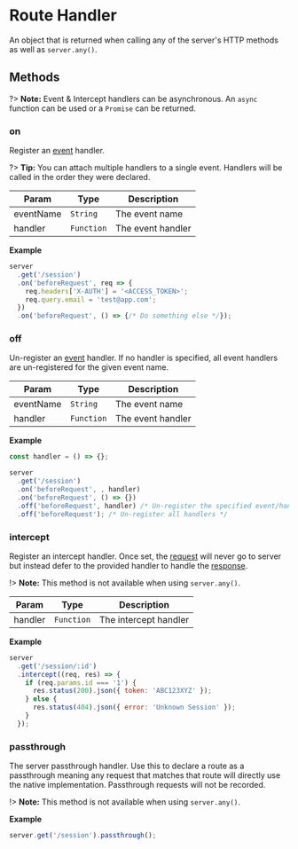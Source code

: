 # Route Handler

An object that is returned when calling any of the server's HTTP methods as well
as `server.any()`.

## Methods

?> __Note:__ Event & Intercept handlers can be asynchronous. An `async`
function can be used or a `Promise` can be returned.

### on

Register an [event](server/events-and-middleware) handler.

?> __Tip:__ You can attach multiple handlers to a single event. Handlers will be
called in the order they were declared.

| Param | Type | Description |
|  ---  | ---  |     ---     |
| eventName | `String` | The event name |
| handler | `Function` | The event handler |

__Example__

```js
server
  .get('/session')
  .on('beforeRequest', req => {
    req.headers['X-AUTH'] = '<ACCESS_TOKEN>';
    req.query.email = 'test@app.com';
  })
  .on('beforeRequest', () => {/* Do something else */});
```

### off

Un-register an [event](server/events-and-middleware) handler. If no handler
is specified, all event handlers are un-registered for the given event name.

| Param | Type | Description |
|  ---  | ---  |     ---     |
| eventName | `String` | The event name |
| handler | `Function` | The event handler |

__Example__

```js
const handler = () => {};

server
  .get('/session')
  .on('beforeRequest', , handler)
  .on('beforeRequest', () => {})
  .off('beforeRequest', handler) /* Un-register the specified event/handler pair */
  .off('beforeRequest'); /* Un-register all handlers */
```

### intercept

Register an intercept handler. Once set, the [request](server/request) will
never go to server but instead defer to the provided handler to handle
the [response](server/response).

!> __Note:__ This method is not available when using `server.any()`.

| Param | Type | Description |
|  ---  | ---  |     ---     |
| handler | `Function` | The intercept handler |

__Example__

```js
server
  .get('/session/:id')
  .intercept((req, res) => {
    if (req.params.id === '1') {
      res.status(200).json({ token: 'ABC123XYZ' });
    } else {
      res.status(404).json({ error: 'Unknown Session' });
    }
  });
```

### passthrough

The server passthrough handler. Use this to declare a route as a passthrough
meaning any request that matches that route will directly use the native
implementation. Passthrough requests will not be recorded.

!> __Note:__ This method is not available when using `server.any()`.

__Example__

```js
server.get('/session').passthrough();
```
